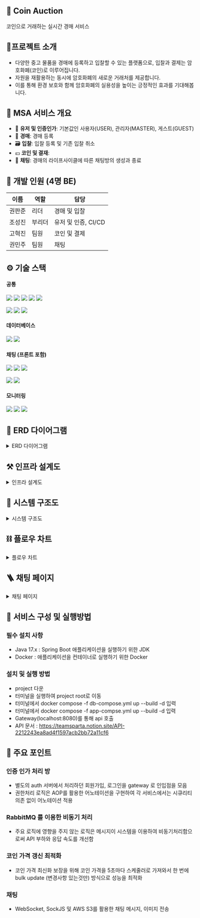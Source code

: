 ## 📣 Coin Auction
코인으로 거래하는 실시간 경매 서비스


## 📕프로젝트 소개
- 다양한 중고 물품을 경매에 등록하고 입찰할 수 있는 플랫폼으로, 입찰과 결제는 암호화폐(코인)로 이루어집니다.
- 자원을 재활용하는 동시에 암호화폐의 새로운 거래처를 제공합니다.
- 이를 통해 환경 보호와 함께 암호화폐의 실용성을 높이는 긍정적인 효과를 기대해봅니다.


## 🔖 MSA 서비스 개요
- 🔐 **유저 및 인증인가**: 기본값인 사용자(USER), 관리자(MASTER), 게스트(GUEST)
- 📣 **경매**: 경매 등록
- 🗃 **입찰**: 입찰 등록 및 기존 입찰 취소
- 💴 **코인 및 결재**: 
- 💬 **채팅**: 경매의 라이프사이클에 따른 채팅방의 생성과 종료


## 👥 개발 인원 (4명 BE)
| 이름 | 역할 | 담당 |
| --- | --- | --- |
| 권판준 | 리더 | 경매 및 입찰 |
| 조성진 | 부리더 | 유저 및 인증, CI/CD |
| 고혁진 | 팀원 | 코인 및 결제 |
| 권민주 | 팀원 | 채팅 |


## ⚙ 기술 스택
#### 공통
<img src="https://img.shields.io/badge/Java-007396?style=for-the-badge&logo=Java&logoColor=white"> <img src="https://img.shields.io/badge/Spring-6DB33F?style=for-the-badge&logo=Spring&logoColor=white"> <img src="https://img.shields.io/badge/Spring Boot-6DB33F?style=for-the-badge&logo=springboot&logoColor=white"> <img src="https://img.shields.io/badge/Spring Security-6DB33F?style=for-the-badge&logo=Spring Security&logoColor=white"> <img src="https://img.shields.io/badge/Spring Cloud-6DB33F?style=for-the-badge&logo=Spring cloud&logoColor=white">

<img src="https://img.shields.io/badge/Hibernate-59666C?style=for-the-badge&logo=Hibernate&logoColor=white"> <img src="https://img.shields.io/badge/docker-%230db7ed.svg?style=for-the-badge&logo=docker&logoColor=white"> <img src="https://img.shields.io/badge/RabbitMQ-FF6600?style=for-the-badge&logo=RabbitMQ&logoColor=white"> 

#### 데이터베이스
<img src="https://img.shields.io/badge/MySQL-4479A1?style=for-the-badge&logo=MySQL&logoColor=white"> <img src="https://img.shields.io/badge/Redis-FF4438?style=for-the-badge&logo=Redis&logoColor=white">

#### 채팅 (프론트 포함)
<img src="https://img.shields.io/badge/AmazonS3-569A31?style=for-the-badge&logo=AmazonS3&logoColor=white"> <img src="https://img.shields.io/badge/websocket-569A31?style=for-the-badge&logo=websocket&logoColor=white">  <img src="https://img.shields.io/badge/STOMP-569A31?style=for-the-badge&logo=STOMP&logoColor=white"> 

<img src="https://img.shields.io/badge/JavaScript-F7DF1E?style=for-the-badge&logo=JavaScript&logoColor=white"> <img src="https://img.shields.io/badge/Thymeleaf-005F0F?style=for-the-badge&logo=Thymeleaf&logoColor=white">

#### 모니터링
<img src="https://img.shields.io/badge/Prometheus-E6522C?style=for-the-badge&logo=Prometheus&logoColor=white"> <img src="https://img.shields.io/badge/Grafana-F46800?style=for-the-badge&logo=Grafana&logoColor=white"> <img src="https://img.shields.io/badge/Zipkin-FF6600?style=for-the-badge&logo=Zipkin&logoColor=white"> 


## 🔨 ERD 다이어그램
<details>
  <summary>ERD 다이어그램</summary>
  <img src="https://github.com/user-attachments/assets/a7eb1675-6e82-42b1-8f7f-a0efeeb79fe4">
</details>


## ⚒ 인프라 설계도
<details>
  <summary>인프라 설계도</summary>
  <img src="https://github.com/user-attachments/assets/851e4310-4a6b-41ca-8fa2-33fb077615a7">
</details>


## 🔩 시스템 구조도
<details>
  <summary>시스템 구조도 </summary>
  <img src="https://github.com/user-attachments/assets/51e64d48-6ebf-4e35-8f7f-11e316465992">
</details>


## ⛓ 플로우 차트
<details>
  <summary>플로우 차트 </summary>
  <img src="https://github.com/user-attachments/assets/b44d4bdf-69d2-46bc-8058-a21beecba248">
  <img src="https://github.com/user-attachments/assets/da507196-653a-4969-8cae-ea5a83887cbb">
</details>


## 🪜 채팅 페이지
<details>
  <summary>채팅 페이지 </summary>
  <img src="https://github.com/user-attachments/assets/433d339c-426f-49c8-8bb5-ccc7a6d55415">
</details>



## 📜 서비스 구성 및 실행방법

### 필수 설치 사항
- Java 17.x : Spring Boot 애플리케이션을 실행하기 위한 JDK
- Docker : 애플리케이션을 컨테이너로 실행하기 위한 Docker

### 설치 및 실행 방법
- project 다운
- 터미널을 실행하여 project root로 이동
- 터미널에서 docker compose -f db-compose.yml up --build -d 입력
- 터미널에서 docker compose -f app-compse.yml up --build -d 입력
- Gateway(localhost:8080)를 통해 api 호출
- API 문서 : https://teamsparta.notion.site/API-2212243ea8ad4f1597acb2bb72a11cf6

## 🔎 주요 포인트
### 인증 인가 처리 방
- 별도의 auth 서버에서 처리하던 회원가입, 로그인을 gateway 로 인입점을 모음
- 권한처리 로직은 AOP를 활용한 어노테이션을 구현하여 각 서비스에서는 시큐리티 의존 없이 어노테이션 적용

### RabbitMQ 를 이용한 비동기 처리
- 주요 로직에 영향을 주지 않는 로직은 메시지이 시스템을 이용하여 비동기처리함으로써
API 부하와 응답 속도를 개선함

### 코인 가격 갱신 최적화
- 코인 가격 최신화 보장을 위해 코인 가격을 5초마다 스케줄러로 가져와서 한 번에 bulk update (변경사항 있는것만) 방식으로 성능을 최적화

### 채팅
- WebSocket, SockJS 및 AWS S3를 활용한 채팅 메시지, 이미지 전송
